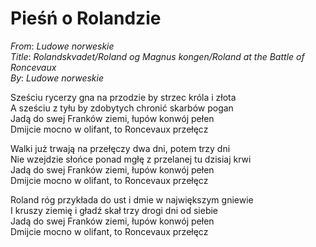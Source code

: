 # Pieśń o Rolandzie
_From_: _Ludowe norweskie_  
_Title_: _Rolandskvadet/Roland og Magnus kongen/Roland at the Battle of Roncevaux_    
_By_: _Ludowe norweskie_    

Sześciu rycerzy gna na przodzie by strzec króla i złota  
A sześciu z tyłu by zdobytych chronić skarbów pogan    
Jadą do swej Franków ziemi, łupów konwój pełen    
Dmijcie mocno w olifant, to Roncevaux przełęcz    

Walki już trwają na przełęczy dwa dni, potem trzy dni    
Nie wzejdzie słońce ponad mgłę z przelanej tu dzisiaj krwi    
Jadą do swej Franków ziemi, łupów konwój pełen    
Dmijcie mocno w olifant, to Roncevaux przełęcz    

Roland róg przykłada do ust i dmie w największym gniewie    
I kruszy ziemię i gładź skał trzy drogi dni od siebie    
Jadą do swej Franków ziemi, łupów konwój pełen    
Dmijcie mocno w olifant, to Roncevaux przełęcz    
